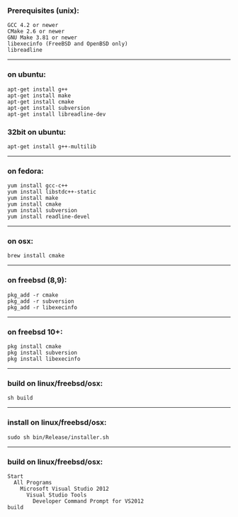 ### Prerequisites (unix): 
	GCC 4.2 or newer
	CMake 2.6 or newer
	GNU Make 3.81 or newer
	libexecinfo (FreeBSD and OpenBSD only)
	libreadline

---------------------------------- 
### on ubuntu: 
	apt-get install g++ 
	apt-get install make 
	apt-get install cmake 
	apt-get install subversion
	apt-get install libreadline-dev

### 32bit on ubuntu: 
	apt-get install g++-multilib

---------------------------------- 
### on fedora: 
	yum install gcc-c++ 
	yum install libstdc++-static 
	yum install make 
	yum install cmake 
	yum install subversion
	yum install readline-devel

---------------------------------- 
### on osx: 
	brew install cmake

---------------------------------- 
### on freebsd (8,9): 
	pkg_add -r cmake 
	pkg_add -r subversion 
	pkg_add -r libexecinfo

---------------------------------- 
### on freebsd 10+: 
	pkg install cmake 
	pkg install subversion 
	pkg install libexecinfo

---------------------------------- 
### build on linux/freebsd/osx: 
	sh build

---------------------------------- 
### install on linux/freebsd/osx:  
	sudo sh bin/Release/installer.sh

---------------------------------- 
### build on linux/freebsd/osx: 
	Start
	  All Programs
	    Microsoft Visual Studio 2012
	      Visual Studio Tools
	        Developer Command Prompt for VS2012
	build
